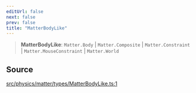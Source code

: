 ```yaml
---
editUrl: false
next: false
prev: false
title: "MatterBodyLike"
---
```


> **MatterBodyLike**: `Matter.Body` \| `Matter.Composite` \| `Matter.Constraint` \| `Matter.MouseConstraint` \| `Matter.World`

## Source

[src/physics/matter/types/MatterBodyLike.ts:1](https://github.com/relishinc/dill-pixel/blob/c79d8e8552aaa0f13a29535c819ae67d025b4669/src/physics/matter/types/MatterBodyLike.ts#L1)
